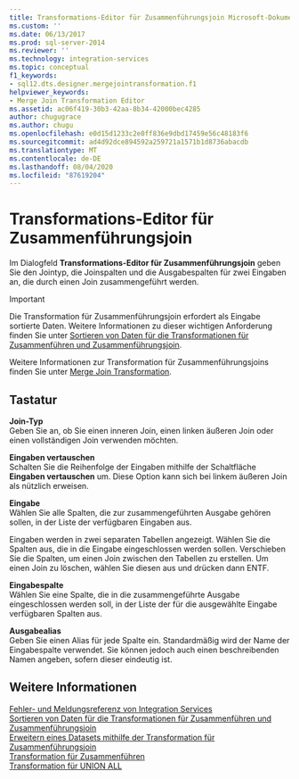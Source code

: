 ```yaml
---
title: Transformations-Editor für Zusammenführungsjoin Microsoft-Dokumentation
ms.custom: ''
ms.date: 06/13/2017
ms.prod: sql-server-2014
ms.reviewer: ''
ms.technology: integration-services
ms.topic: conceptual
f1_keywords:
- sql12.dts.designer.mergejointransformation.f1
helpviewer_keywords:
- Merge Join Transformation Editor
ms.assetid: ac06f419-30b3-42aa-8b34-42000bec4285
author: chugugrace
ms.author: chugu
ms.openlocfilehash: e0d15d1233c2e0ff836e9dbd17459e56c48183f6
ms.sourcegitcommit: ad4d92dce894592a259721a1571b1d8736abacdb
ms.translationtype: MT
ms.contentlocale: de-DE
ms.lasthandoff: 08/04/2020
ms.locfileid: "87619204"
---
```

# <a name="merge-join-transformation-editor"></a>Transformations-Editor für Zusammenführungsjoin
  Im Dialogfeld **Transformations-Editor für Zusammenführungsjoin** geben Sie den Jointyp, die Joinspalten und die Ausgabespalten für zwei Eingaben an, die durch einen Join zusammengeführt werden.  
  
> [!IMPORTANT]  
>  Die Transformation für Zusammenführungsjoin erfordert als Eingabe sortierte Daten. Weitere Informationen zu dieser wichtigen Anforderung finden Sie unter [Sortieren von Daten für die Transformationen für Zusammenführen und Zusammenführungsjoin](data-flow/transformations/sort-data-for-the-merge-and-merge-join-transformations.md).  
  
 Weitere Informationen zur Transformation für Zusammenführungsjoins finden Sie unter [Merge Join Transformation](data-flow/transformations/merge-join-transformation.md).  
  
## <a name="options"></a>Tastatur  
 **Join-Typ**  
 Geben Sie an, ob Sie einen inneren Join, einen linken äußeren Join oder einen vollständigen Join verwenden möchten.  
  
 **Eingaben vertauschen**  
 Schalten Sie die Reihenfolge der Eingaben mithilfe der Schaltfläche **Eingaben vertauschen** um. Diese Option kann sich bei linkem äußeren Join als nützlich erweisen.  
  
 **Eingabe**  
 Wählen Sie alle Spalten, die zur zusammengeführten Ausgabe gehören sollen, in der Liste der verfügbaren Eingaben aus.  
  
 Eingaben werden in zwei separaten Tabellen angezeigt. Wählen Sie die Spalten aus, die in die Eingabe eingeschlossen werden sollen. Verschieben Sie die Spalten, um einen Join zwischen den Tabellen zu erstellen. Um einen Join zu löschen, wählen Sie diesen aus und drücken dann ENTF.  
  
 **Eingabespalte**  
 Wählen Sie eine Spalte, die in die zusammengeführte Ausgabe eingeschlossen werden soll, in der Liste der für die ausgewählte Eingabe verfügbaren Spalten aus.  
  
 **Ausgabealias**  
 Geben Sie einen Alias für jede Spalte ein. Standardmäßig wird der Name der Eingabespalte verwendet. Sie können jedoch auch einen beschreibenden Namen angeben, sofern dieser eindeutig ist.  
  
## <a name="see-also"></a>Weitere Informationen  
 [Fehler- und Meldungsreferenz von Integration Services](../../2014/integration-services/integration-services-error-and-message-reference.md)   
 [Sortieren von Daten für die Transformationen für Zusammenführen und Zusammenführungsjoin](data-flow/transformations/sort-data-for-the-merge-and-merge-join-transformations.md)   
 [Erweitern eines Datasets mithilfe der Transformation für Zusammenführungsjoin](data-flow/transformations/extend-a-dataset-by-using-the-merge-join-transformation.md)   
 [Transformation für Zusammenführen](data-flow/transformations/merge-transformation.md)   
 [Transformation für UNION ALL](data-flow/transformations/union-all-transformation.md)  
  
  
